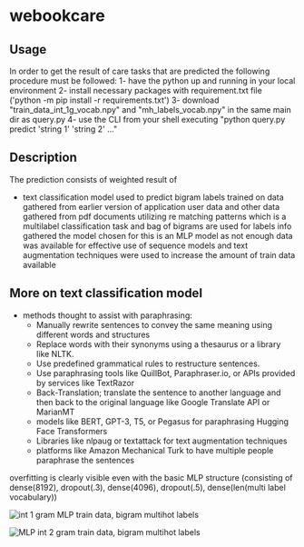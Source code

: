 # webookcare

## Usage
In order to get the result of care tasks that are predicted the following procedure must be followed:
1- have the python up and running in your local environment
2- install necessary packages with requirement.txt file ('python -m pip install -r requirements.txt')
3- download "train_data_int_1g_vocab.npy" and "mh_labels_vocab.npy" in the same main dir as query.py
4- use the CLI from your shell executing "python query.py predict 'string 1' 'string 2' ..."

## Description
The prediction consists of weighted result of 
- text classification model used to predict bigram labels trained on data gathered from earlier version of application user data and other data gathered from pdf documents utilizing re matching patterns which is a multilabel classification task and bag of bigrams are used for labels info gathered the model chosen for this is an MLP model as not enough data was available for effective use of sequence models and text augmentation techniques were used to increase the amount of train data available









## More on text classification model
- methods thought to assist with paraphrasing:
  - Manually rewrite sentences to convey the same meaning using different words and structures
  - Replace words with their synonyms using a thesaurus or a library like NLTK.
  - Use predefined grammatical rules to restructure sentences.
  - Use paraphrasing tools like QuillBot, Paraphraser.io, or APIs provided by services like TextRazor
  - Back-Translation; translate the sentence to another language and then back to the original language like Google Translate API or MarianMT
  - models like BERT, GPT-3, T5, or Pegasus for paraphrasing Hugging Face Transformers
  - Libraries like nlpaug or textattack for text augmentation techniques
  - platforms like Amazon Mechanical Turk to have multiple people paraphrase the sentences


overfitting is clearly visible even with the basic MLP structure (consisting of dense(8192), dropout(.3), dense(4096), dropout(.5), dense(len(multi label vocabulary))

![int 1 gram MLP train data, bigram multihot labels](https://github.com/user-attachments/assets/63bf8ca2-8c37-4249-91b8-e2881d66622c)

![MLP int 2 gram train data, bigram multihot labels](https://github.com/user-attachments/assets/f2f72994-20c1-495a-b477-6d49557c68af)

